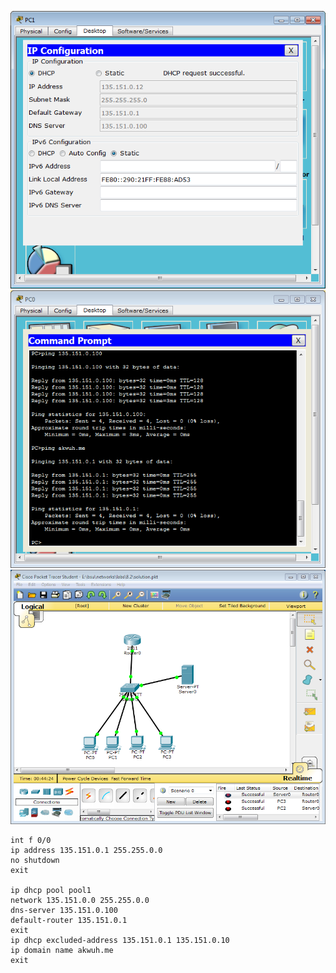 ![1.png](images/1.png)
![2.png](images/2.png)
![3.png](images/3.png)

```
int f 0/0
ip address 135.151.0.1 255.255.0.0
no shutdown
exit

ip dhcp pool pool1
network 135.151.0.0 255.255.0.0
dns-server 135.151.0.100
default-router 135.151.0.1
exit
ip dhcp excluded-address 135.151.0.1 135.151.0.10
ip domain name akwuh.me
exit
```
